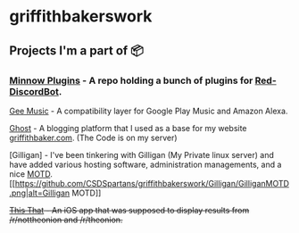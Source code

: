 # griffithbakerswork

## Projects I'm a part of 📦
### [Minnow Plugins](https://github.com/PostsDesert/MinnowPlugins) - A repo holding a bunch of plugins for [Red-DiscordBot](https://github.com/Twentysix26/Red-DiscordBot).

[Gee Music](https://github.com/stevenleeg/geemusic) - A compatibility layer for Google Play Music and Amazon Alexa.

[Ghost](https://github.com/TryGhost/Ghost) - A blogging platform that I used as a base for my website [griffithbaker.com](https://griffithbaker.com). (The Code is on my server)

[Gilligan] - I've been tinkering with Gilligan (My Private linux server) and have added various hosting software, administration managements, and a nice [MOTD](https://en.wikipedia.org/wiki/Motd_(Unix)).
[[https://github.com/CSDSpartans/griffithbakerswork/Gilligan/GilliganMOTD.png|alt=Gilligan MOTD]]

~~[This That](https://github.com/PostsDesert/ThisThat) - An iOS app that was supposed to display results from /r/nottheonion and /r/theonion.~~
